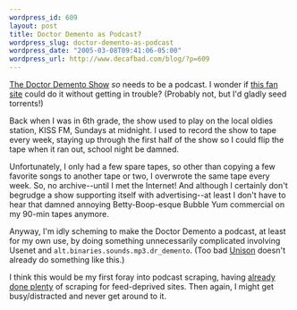 ```yaml
--- 
wordpress_id: 609
layout: post
title: Doctor Demento as Podcast?
wordpress_slug: doctor-demento-as-podcast
wordpress_date: "2005-03-08T09:41:06-05:00"
wordpress_url: http://www.decafbad.com/blog/?p=609
---
```

[The Doctor Demento Show][demento] *so* needs to be a podcast.  I wonder if [this fan site][demento2] could do it without getting in trouble?  (Probably not, but I'd gladly seed torrents!)

  Back when I was in 6th grade, the show used to play on the local oldies station, KISS FM, Sundays at midnight.  I used to record the show to tape every week, staying up through the first half of the show so I could flip the tape when it ran out, school night be damned.
  
  Unfortunately, I only had a few spare tapes, so other than copying a few favorite songs to another tape or two, I overwrote the same tape every week.  So, no archive--until I met the Internet!  And although I certainly don't begrudge a show supporting itself with advertising--at least I don't have to hear that damned annoying Betty-Boop-esque Bubble Yum commercial on my 90-min tapes anymore.
  
  Anyway, I'm idly scheming to make the Doctor Demento a podcast, at least for my own use, by doing something unnecessarily complicated involving Usenet and `alt.binaries.sounds.mp3.dr_demento`.  (Too bad [Unison][unison] doesn't already do something like this.)  
  
  I think this would be my first foray into podcast scraping, having [already done plenty][scraper] of scraping for feed-deprived sites.  Then again, I might get busy/distracted and never get around to it.

[scraper]:http://www.decafbad.com/twiki/bin/view/Main/XslScraper
[demento2]:http://www.thedoctordementoshow.com/
[demento]:http://www.drdemento.com/
[unison]:http://www.panic.com/unison/
